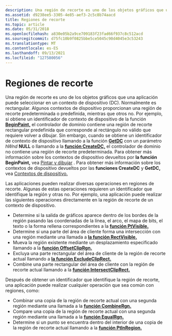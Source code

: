 ```yaml
---
description: Una región de recorte es uno de los objetos gráficos que una aplicación puede seleccionar en un contexto de dispositivo (DC).
ms.assetid: d9238ee5-3305-4e85-aef3-2c5c8b74aacd
title: Regiones de recorte
ms.topic: article
ms.date: 05/31/2018
ms.openlocfilehash: a830e05b2a9ce709183f23fad66f937c8c512acd
ms.sourcegitcommit: d75fc10b9f0825bbe5ce5045c90d4045e3c53243
ms.translationtype: MT
ms.contentlocale: es-ES
ms.lasthandoff: 09/13/2021
ms.locfileid: "127580056"
---
```

# <a name="clipping-regions"></a>Regiones de recorte

Una región de recorte es uno de los objetos gráficos que una aplicación puede seleccionar en un contexto de dispositivo (DC). Normalmente es rectangular. Algunos contextos de dispositivo proporcionan una región de recorte predeterminada o predefinida, mientras que otros no. Por ejemplo, si obtiene un identificador de contexto de dispositivo de la función [**BeginPaint,**](/windows/desktop/api/Winuser/nf-winuser-beginpaint) el controlador de dominio contiene una región de recorte rectangular predefinida que corresponde al rectángulo no válido que requiere volver a dibujar. Sin embargo, cuando se obtiene un identificador de contexto de dispositivo llamando a la función [**GetDC**](/windows/desktop/api/Winuser/nf-winuser-getdc) con un parámetro _hWnd_ **NULL** o llamando a la [**función CreateDC,**](/windows/desktop/api/Wingdi/nf-wingdi-createdca) el controlador de dominio no contiene una región de recorte predeterminada. Para obtener más información sobre los contextos de dispositivo devueltos por **la función BeginPaint,** vea [Pintar y dibujar](painting-and-drawing.md) . Para obtener más información sobre los contextos de dispositivo devueltos por las **funciones CreateDC** y **GetDC,** vea [Contextos de dispositivo.](device-contexts.md)

Las aplicaciones pueden realizar diversas operaciones en regiones de recorte. Algunas de estas operaciones requieren un identificador que identifique la región y otras no. Por ejemplo, una aplicación puede realizar las siguientes operaciones directamente en la región de recorte de un contexto de dispositivo.

-   Determine si la salida de gráficos aparece dentro de los bordes de la región pasando las coordenadas de la línea, el arco, el mapa de bits, el texto o la forma rellena correspondientes a la [**función PtVisible.**](/windows/desktop/api/Wingdi/nf-wingdi-ptvisible)
-   Determine si una parte del área de cliente forma una intersección con una región mediante una llamada a [**la función RectVisible.**](/windows/desktop/api/Wingdi/nf-wingdi-rectvisible)
-   Mueva la región existente mediante un desplazamiento especificado llamando a la [**función OffsetClipRgn.**](/windows/desktop/api/Wingdi/nf-wingdi-offsetcliprgn)
-   Excluya una parte rectangular del área de cliente de la región de recorte actual llamando a [**la función ExcludeClipRect.**](/windows/desktop/api/Wingdi/nf-wingdi-excludecliprect)
-   Combine una parte rectangular del área de cliente con la región de recorte actual llamando a la [**función IntersectClipRect.**](/windows/desktop/api/Wingdi/nf-wingdi-intersectcliprect)

Después de obtener un identificador que identifique la región de recorte, una aplicación puede realizar cualquier operación que sea común con regiones, como:

-   Combinar una copia de la región de recorte actual con una segunda región mediante una llamada a la [**función CombineRgn.**](/windows/desktop/api/Wingdi/nf-wingdi-combinergn)
-   Compare una copia de la región de recorte actual con una segunda región mediante una llamada a la [**función EqualRgn.**](/windows/desktop/api/Wingdi/nf-wingdi-equalrgn)
-   Determine si un punto se encuentra dentro del interior de una copia de la región de recorte actual llamando a la [**función PtInRegion.**](/windows/desktop/api/Wingdi/nf-wingdi-ptinregion)

 

 



